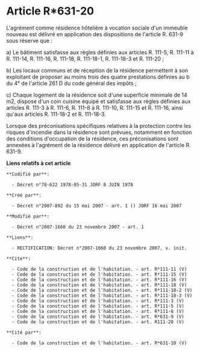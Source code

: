 # Article R*631-20

L'agrément comme résidence hôtelière à vocation sociale d'un immeuble nouveau est délivré en application des dispositions de
l'article R. 631-9 sous réserve que : 

a) Le bâtiment satisfasse aux règles définies aux articles R. 111-5, R. 111-11 à R. 111-14, R. 111-16, R. 111-18, R.
111-18-1, R. 111-18-3 et R. 111-20 ; 

b) Les locaux communs et de réception de la résidence permettent à son exploitant de proposer au moins trois des quatre
prestations définies au b du 4° de l'article 261 D du code général des impôts ; 

c) Chaque logement de la résidence soit d'une superficie minimale de 14 m2, dispose d'un coin cuisine équipé et satisfasse
aux règles définies aux articles R. 111-3 à R. 111-6, R. 111-8 à R. 111-10, R. 111-15 et R. 111-16, ainsi qu'aux articles R.
111-18-2 et R. 111-18-3. 

Lorsque des préconisations spécifiques relatives à la protection contre les risques d'incendie dans la résidence sont
prévues, notamment en fonction des conditions d'occupation de la résidence, ces préconisations sont annexées à l'agrément de
la résidence délivré en application de l'article R. 631-9.

**Liens relatifs à cet article**

	**Codifié par**:

	  - Décret n°78-622 1978-05-31 JORF 8 JUIN 1978

	**Créé par**:

	  - Décret n°2007-892 du 15 mai 2007 - art. 1 () JORF 16 mai 2007

	**Modifié par**:

	  - Décret n°2007-1660 du 23 novembre 2007 - art. 1

	**Liens**:

	  - RECTIFICATION: Décret n°2007-1660 du 23 novembre 2007, v. init.

	**Cite**:

	  - Code de la construction et de l'habitation. - art. R*111-11 (V)
	  - Code de la construction et de l'habitation. - art. R*111-15 (V)
	  - Code de la construction et de l'habitation. - art. R*111-16 (V)
	  - Code de la construction et de l'habitation. - art. R*111-18 (V)
	  - Code de la construction et de l'habitation. - art. R*111-18-2 (V)
	  - Code de la construction et de l'habitation. - art. R*111-18-3 (V)
	  - Code de la construction et de l'habitation. - art. R*111-3 (V)
	  - Code de la construction et de l'habitation. - art. R*111-5 (V)
	  - Code de la construction et de l'habitation. - art. R*111-8 (V)
	  - Code de la construction et de l'habitation. - art. R*631-9 (V)
	  - Code de la construction et de l'habitation. - art. R111-20 (V)

	**Cité par**:

	  - Code de la construction et de l'habitation. - art. R*631-10 (V)
